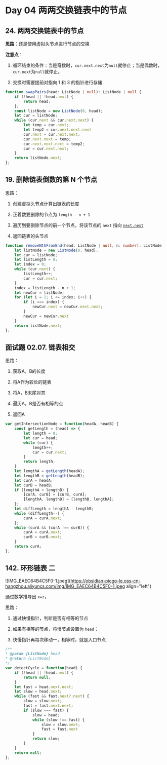 # Day 04 两两交换链表中的节点

## 24\. 两两交换链表中的节点

**思路**：还是使用虚拟头节点进行节点的交换

**注意点**：

1. 循环结束的条件：当是奇数时，`cur.next.next`为`null`就停止；当是偶数时，`cur.next`为`null`就停止。
    
2. 交换时需要提前对指向 1 和 3 的指针进行存储
    

```typescript
function swapPairs(head: ListNode | null): ListNode | null {
	if (!head || !head.next) {
		return head;
	};
	const listNode = new ListNode(0, head);
	let cur = listNode;
	while (cur.next && cur.next.next) {
		let temp = cur.next;
		let temp2 = cur.next.next.next
		cur.next = cur.next.next;
		cur.next.next = temp;
		cur.next.next.next = temp2;
		cur = cur.next.next;
	}
	return listNode.next;
};
```

## 19\. 删除链表倒数的第 N 个节点

思路：

1. 创建虚拟头节点计算出链表的长度
    
2. 正着数要删除的节点为 `length - n + 1`
    
3. 遍历到要删除节点的前一个节点，将该节点的 `next` 指向 [`next.next`](http://next.next)
    
4. 返回链表的头节点
    

```typescript
function removeNthFromEnd(head: ListNode | null, n: number): ListNode | null {
	let listNode = new ListNode(0, head);
	let cur = listNode;
	let listLength = 0;
	let index = 0;
	while (cur.next) {
		listLength++;
		cur = cur.next;
	}
	index = listLength - n + 1;
	let newCur = listNode;
	for (let i = 1; i <= index; i++) {
		if (i === index) {
			newCur.next = newCur.next.next;
		}
		newCur = newCur.next
	}
	return listNode.next;
};
```

## 面试题 02.07. 链表相交

思路：

1. 获取A，B的长度
    
2. 将A作为较长的链表
    
3. 将A，B末尾对其
    
4. 遍历A，B是否有相等的点
    
5. 返回A
    

```javascript
var getIntersectionNode = function(headA, headB) {
	const getLength = (head) => {
		let length = 0;
		let cur = head;
		while (cur) {
			length++;
			cur = cur.next;
		}
		return length;
	}
	let lengthA = getLength(headA);
	let lengthB = getLength(headB);
	let curA = headA;
	let curB = headB;
	if (lengthA < lengthB) {
		[curA, curB] = [curB, curA];
		[lengthA, lengthB] = [lengthB, lengthA];
	};
	let diffLength = lengthA - lengthB;
	while (diffLength--) {
		curA = curA.next;
	};
	while (curA && (curA !== curB)) {
		curA = curA.next;
		curB = curB.next;
	}
	return curA;
};
```

## 142\. 环形链表 二

![IMG_EAEC64B4C5F0-1.jpeg](https://obsidian-picgo-le.oss-cn-hangzhou.aliyuncs.com/img/IMG_EAEC64B4C5F0-1.jpeg align="left")

通过数学推导出 `x=z`，

思路：

1. 通过快慢指针，判断是否有相等的节点
    
2. 如果有相等的节点，将慢节点设置为 `head`；
    
3. 快慢指针再每次移动一，相等时，就是入口节点
    

```typescript
/**
* @param {ListNode} head
* @return {ListNode}
*/
var detectCycle = function(head) {
	if (!head || !head.next) {
		return null;
	}
	let fast = head.next.next;
	let slow = head.next;
	while (fast && fast.next?.next) {
		slow = slow.next;
		fast = fast.next.next;
		if (slow === fast) {
			slow = head;
			while (slow !== fast) {
				slow = slow.next;
				fast = fast.next
			}
			return slow;
		}
	}
	return null;
};
```